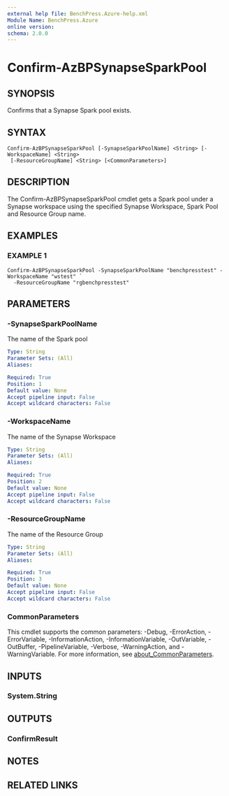 ```yaml
---
external help file: BenchPress.Azure-help.xml
Module Name: BenchPress.Azure
online version:
schema: 2.0.0
---
```


# Confirm-AzBPSynapseSparkPool

## SYNOPSIS
Confirms that a Synapse Spark pool exists.

## SYNTAX

```
Confirm-AzBPSynapseSparkPool [-SynapseSparkPoolName] <String> [-WorkspaceName] <String>
 [-ResourceGroupName] <String> [<CommonParameters>]
```

## DESCRIPTION
The Confirm-AzBPSynapseSparkPool cmdlet gets a Spark pool under a Synapse workspace using the specified
Synapse Workspace, Spark Pool and Resource Group name.

## EXAMPLES

### EXAMPLE 1
```
Confirm-AzBPSynapseSparkPool -SynapseSparkPoolName "benchpresstest" -WorkspaceName "wstest" `
  -ResourceGroupName "rgbenchpresstest"
```

## PARAMETERS

### -SynapseSparkPoolName
The name of the Spark pool

```yaml
Type: String
Parameter Sets: (All)
Aliases:

Required: True
Position: 1
Default value: None
Accept pipeline input: False
Accept wildcard characters: False
```

### -WorkspaceName
The name of the Synapse Workspace

```yaml
Type: String
Parameter Sets: (All)
Aliases:

Required: True
Position: 2
Default value: None
Accept pipeline input: False
Accept wildcard characters: False
```

### -ResourceGroupName
The name of the Resource Group

```yaml
Type: String
Parameter Sets: (All)
Aliases:

Required: True
Position: 3
Default value: None
Accept pipeline input: False
Accept wildcard characters: False
```

### CommonParameters
This cmdlet supports the common parameters: -Debug, -ErrorAction, -ErrorVariable, -InformationAction, -InformationVariable, -OutVariable, -OutBuffer, -PipelineVariable, -Verbose, -WarningAction, and -WarningVariable. For more information, see [about_CommonParameters](http://go.microsoft.com/fwlink/?LinkID=113216).

## INPUTS

### System.String
## OUTPUTS

### ConfirmResult
## NOTES

## RELATED LINKS
